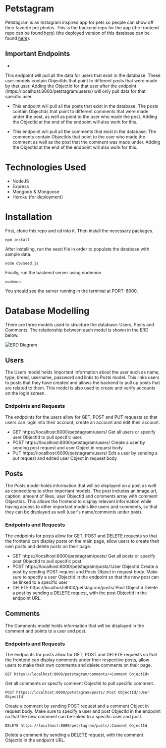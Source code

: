 # Petstagram

Petstagram is an Instagram inspired app for pets so people can show off their favorite pet photos. This is the backend repo for the app (the frontend repo can be found [here](https://github.com/cjeong1021/Mern-project-frontend)) (the deployed version of this database can be found [here](https://petstagram-backend.herokuapp.com/)).

## Important Endpoints

- [](https://petstagram-backend.herokuapp.com/petstagram/users)

This endpoint will pull all the data for users that exist in the database. These user models contain ObjectIds that point to different posts that were made by that user. Adding the ObjectId for that user after the endpoint (https://localhost:8000/petstagram/users/<INSERT ID HERE>) will only pull data for that specific user.

- [](https://petstagram-backend.herokuapp.com/petstagram/posts)
  
  This endpoint will pull all the posts that exist in the database. The posts contain ObjectIds that point to different comments that were made under the post, as well as point to the user who made the post. Adding the ObjectId at the end of the endpoint will also work for this.
  
- [](https://petstagram-backend.herokuapp.com/petstagram/comments)
  
  This endpoint will pull all the comments that exist in the database. The comments contain ObjectIds that point to the user who made the comment as well as the post that the comment was made under. Adding the ObjectId at the end of the endpoint will also work for this.

# Technologies Used

- NodeJS
- Express
- Mongodb & Mongoose
- Heroku (for deployment)

# Installation

First, clone this repo and cd into it. Then install the necessary packages.

```
npm install
```

After installing, run the seed file in order to populate the database with sample data.

```
node db/seed.js
```

Finally, run the backend server using nodemon.

```
nodemon
```

You should see the server running in the terminal at PORT: 8000.

# Database Modelling

There are three models used to structure the database: Users, Posts and Comments. The relationship between each model is shown in the ERD below.


![ERD Diagram](https://user-images.githubusercontent.com/14892355/176747962-b0914427-d362-4fe4-88d0-038933f8ff82.jpeg)

## Users

The Users model holds important information about the user such as name, type, breed, username, password and links to Posts model. This links users to posts that they have created and allows the backend to pull up posts that are related to them. This model is also used to create and verify accounts on the login screen.

### Endpoints and Requests

The endpoints for the users allow for GET, POST and PUT requests so that users can login into their account, create an account and edit their account. 
  
- GET https://localhost:8000/petstagram/users/<User ObjectId>
  Get all users or specify user ObjectId to pull specific user.
- POST https://localhost:8000/petstagram/users/
  Create a user by sending post request and user Object in request body
- PUT https://localhost:8000/petstagram/users/<User ObjectId>
  Edit a user by sending a put request and edited user Object in request body

## Posts
  
The Posts model holds information that will be displayed on a post as well as connections to other important models. The post includes an image url, caption, amount of likes, user ObjectId and comments array with comment ObjectIds. This allows the frontend to display relevant information while having access to other important models like users and comments, so that they can be displayed as well (user's name/comments under post).
  
### Endpoints and Requests
  
  The endpoints for posts allow for GET, POST and DELETE requests so that the frontend can display posts on the main page, allow users to create their own posts and delete posts on their page.
  
- GET https://localhost:8000/petstagram/posts/<Post ObjectId>
  Get all posts or specify post ObjectId to pull specific post.
- POST https://localhost:8000/petstagram/posts/:User ObjectId
  Create a post by sending POST request and Posts Object in request body. Make sure to specify a user ObjectId in the endpoint so that the new post can be linked to a specific user
- DELETE https://localhost:8000/petstagram/posts/:Post ObjectId
  Delete a post by sending a DELETE request, with the post ObjectId in the endpoint URL.
  
## Comments
  
The Comments model holds information that will be displayed in the comment and points to a user and post. 
  
### Endpoints and Requests
  
The endpoints for posts allow for GET, POST and DELETE requests so that the frontend can display comments under their respective posts, allow users to make their own comments and delete comments on their page.

  ```
GET https://localhost:8000/petstagram/comments/<Comment ObjectId>
  ```
  
  Get all comments or specify comment ObjectId to pull specific comment.
  
  ```
  POST https://localhost:8000/petstagram/posts/:Post ObjectId/:User ObjectId
  ```
  Create a comment by sending POST request and a comment Object in request body. Make sure to specify a user and post ObjectId in the endpoint so that the new comment can be linked to a specific user and post.
  
  ```
  DELETE https://localhost:8000/petstagram/posts/:Comment ObjectId
  ```
  
  Delete a comment by sending a DELETE request, with the comment ObjectId in the endpoint URL.
